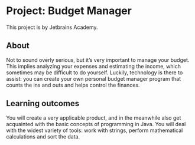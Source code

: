 # Project: Budget Manager

This project is by Jetbrains Academy.

## About

Not to sound overly serious, but it’s very important to manage your budget. This implies analyzing your expenses and
estimating the income, which sometimes may be difficult to do yourself. Luckily, technology is there to assist: you can
create your own personal budget manager program that counts the ins and outs and helps control the finances.

## Learning outcomes

You will create a very applicable product, and in the meanwhile also get acquainted with the basic concepts of
programming in Java. You will deal with the widest variety of tools: work with strings, perform mathematical
calculations and sort the data.